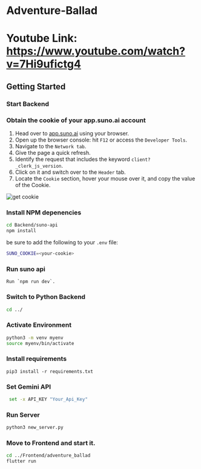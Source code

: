 # Adventure-Ballad

# Youtube Link: https://www.youtube.com/watch?v=7Hi9ufictg4


## Getting Started

### Start Backend

### Obtain the cookie of your app.suno.ai account

1. Head over to [app.suno.ai](https://app.suno.ai) using your browser.
2. Open up the browser console: hit `F12` or access the `Developer Tools`.
3. Navigate to the `Network tab`.
4. Give the page a quick refresh.
5. Identify the request that includes the keyword `client?_clerk_js_version`.
6. Click on it and switch over to the `Header` tab.
7. Locate the `Cookie` section, hover your mouse over it, and copy the value of the Cookie.

![get cookie](https://github.com/gcui-art/suno-api/blob/main/public/get-cookie-demo.gif)

### Install NPM depenencies

```bash
cd Backend/suno-api
npm install
```
be sure to add the following to your `.env` file:

```bash
SUNO_COOKIE=<your-cookie>
```

### Run suno api

    Run `npm run dev`.


### Switch to Python Backend


```bash
cd ../
```

### Activate Environment

```bash
python3 -m venv myenv
source myenv/bin/activate
```

### Install requirements

```
pip3 install -r requirements.txt
```

### Set Gemini API

```bash
 set -x API_KEY "Your_Api_Key"  
```
### Run Server

```bash
python3 new_server.py
```

### Move to Frontend and start it.

```bash
cd ../Frontend/adventure_ballad
flutter run
```

